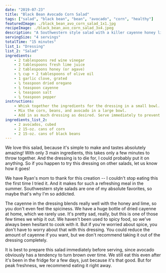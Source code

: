 ```yaml
---
date: "2019-07-23"
title: "Black Bean Avocado Corn Salad"
tags: ["salad", "black bean", "bean", "avocado", "corn", "healthy"]
featuredImage: ./black_bean_avo_corn_salad_1x1.jpg
recipeImage: ./black_bean_avo_corn_salad_3x4.jpeg
description: "A Southwestern style salad with a killer cayenne honey lime dressing."
servingSize: "4 servings"
totalTime: "15 minutes"
list_1: "Dressing"
list_2: "Salad"
ingredients:
    - 2 tablespoons red wine vinegar
    - 2 tablespoons fresh lime juice
    - 2 tablespoons honey (or agave)
    - ¼ cup + 2 tablespoons of olive oil
    - 1 garlic clove, grated
    - ¼ teaspoon dried oregano
    - ¾ teaspoon cayenne
    - ¾ teaspoon salt
    - ¼ teaspoon pepper
instructions:
    - Whisk together the ingredients for the dressing in a small bowl. 
    - Mix the corn, beans, and avocado in a large bowl.
    - Add in as much dressing as desired. Serve immediately to prevent the avocado from turning brown and mushy.
ingredients_list_2:
    - 2 avocados, cubed
    - 2 15-oz. cans of corn
    - 2 15-oz. cans of black beans
---
```

We love this salad, because it's simple to make and tastes absolutely amazing! With only 3 main ingredients, this takes only a few minutes to throw together. And the dressing is to die for, I could probably put it on anything. So if you happen to try this dressing on other salads, let us know how it goes!

We have Ryan's mom to thank for this creation -- I couldn't stop eating this the first time I tried it. And it makes for such a refreshing meal in the summer. Southwestern style salads are one of my absolute favorites, so maybe that's why I'm so addicted.

The cayenne in the dressing blends really well with the honey and lime, so you don't even feel the spiciness. We have a huge bottle of dried cayenne at home, which we rarely use. It's pretty sad, really, but this is one of those few times we whip it out. We haven't been used to spicy food, so we've always been hesitant to cook with it. But if you're worried about spice, you don't have to worry about that with this dressing. You could reduce the amount of cayenne if you want, but we don't recommend taking it out of the dressing completely.

It is best to prepare this salad immediately before serving, since avocado obviously has a tendency to turn brown over time. We still eat this even after it's been in the fridge for a few days, just because it's that good. But for peak freshness, we recommend eating it right away.

